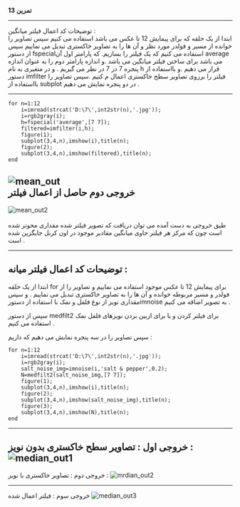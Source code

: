 **تمرین 13**

-----------------------------------------
توضیحات کد اعمال فیلتر میانگین :
<br>
ابتدا از  یک حلقه که برای پیمایش 12 تا عکس می باشد استفاده می کنیم سپس تصاویر را خوانده از مسیر و فولدر مورد نظر و آن ها را به تصاویر خاکستری تبدیل می نماییم سپس از دستور 
fspecialاستفاده می کنیم که یک فیلتر را بسازیم.
که پارامتر اول آن average  می باشد برای ساختن فیلتر میانگین می باشد .و اندازه پارامتر دوم را به عنوان اندازه پنجره 7 در 7 در نظر می گیریم .
و  در متغیری به نام h قرار می دهیم .و بااستفاده از دستور imfilter فیلتر را برروی تصاویر سطح خاکستری اعمال م کنیم .سپس تصاویر را بااستفاده از subplot در دو پنجره نمایش می دهیم .

--------------------------------------------------------

```
for n=1:12
    i=imread(strcat('D:\7\',int2str(n),'.jpg'));
    i=rgb2gray(i);
    h=fspecial('average',[7 7]);
    filtered=imfilter(i,h);
    figure(1);
    subplot(3,4,n),imshow(i),title(n);
    figure(2);
    subplot(3,4,n),imshow(filtered),title(n);
end
```

![mean_out](https://user-images.githubusercontent.com/94124607/165952817-400b8700-e62b-4b95-b785-12002430273d.png)
<br>
خروجی دوم حاصل از اعمال فیلتر
---------------------------------------------------

![mean_out2](https://user-images.githubusercontent.com/94124607/165952856-9b755659-1395-4cfe-9708-6b4dc4a9fd86.png)
<br>
<br>
طیق خروجی به دست آمده می توان دریافت که تصویر فیلتر شده مقداری محوتر شده است چون که مرکز هر فیلتر حاوی میانگین مقادیر موجود در اون کرنل جایگزین شده است .

----------------------------------------------------
توضیحات کد اعمال فیلتر میانه :
-------------------------------------------
ابتدا از یک حلقه  for برای پیمایش 12 تا عکس موجود استفاده می نماییم و تصاویر را از فولدر و مسیر مربوطه خوانده و آن ها را به تصاویر خاکستری تبدیل می نماییم .
و سپس مقداری نویز از نوع فلفل و نمک با استفاده از دستورimnoise  به تصویر اضافه می کنیم .

سپس از دستور medfilt2 برای فیلتر کردن و یا برای ازبین بردن نویزهای فلفل نمک استفاده می کنیم .

سپس تصاویر را در سه پنجره نمایش می دهیم که داریم :
```
for n=1:12
    i=imread(strcat('D:\7\',int2str(n),'.jpg'));
    i=rgb2gray(i);
    salt_noise_img=imnoise(i,'salt & pepper',0.2);
    N=medfilt2(salt_noise_img,[7 7]);
    figure(1);
    subplot(3,4,n),imshow(i),title(n);
    figure(2);
    subplot(3,4,n),imshow(salt_noise_img),title(n);
    figure(3);
    subplot(3,4,n),imshow(N),title(n);
end
```
----------------------------------------------
خروجی اول : تصاویر سطح خاکستری بدون نویز :
![median_out1](https://user-images.githubusercontent.com/94124607/165954538-e4e63207-a6d1-43fa-8818-f3706d1b25db.png)
------------------------------------------------
خروجی دوم : تصاویر خاکستری با نویز :
![mrdian_out2](https://user-images.githubusercontent.com/94124607/165954622-823c08ac-d307-448e-9d34-c83091a135cf.png)

---------------------------------------------------
خروجی سوم : فیلتر اعمال شده 
![median_out3](https://user-images.githubusercontent.com/94124607/165954718-ad74851f-c0f4-4e6c-acb0-38edf324ad8c.png)


